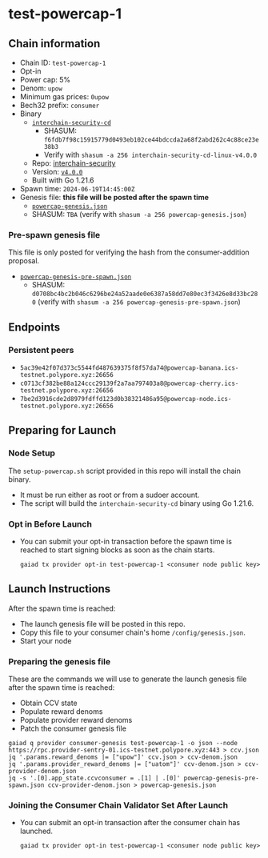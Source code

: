 # test-powercap-1

## Chain information

* Chain ID: `test-powercap-1`
* Opt-in
* Power cap: 5%
* Denom: `upow`
* Minimum gas prices: `0upow`
* Bech32 prefix: `consumer`
* Binary
  * [`interchain-security-cd`](/isle/binaries/interchain-security-cd-linux-v4.0.0)
    * SHASUM: `f6fdb7f98c15915779d0493eb102ce44bdccda2a68f2abd262c4c88ce23e38b3`
    * Verify with `shasum -a 256 interchain-security-cd-linux-v4.0.0`
  * Repo: [interchain-security](https://github.com/cosmos/interchain-security/)
  * Version: [`v4.0.0`](https://github.com/cosmos/interchain-security/releases/tag/v4.0.0)
  * Built with Go 1.21.6
* Spawn time: `2024-06-19T14:45:00Z`
* Genesis file: **this file will be posted after the spawn time**
  * [`powercap-genesis.json`](./powercap-genesis.json)
  * SHASUM: `TBA` (verify with `shasum -a 256 powercap-genesis.json`)

### Pre-spawn genesis file

This file is only posted for verifying the hash from the consumer-addition proposal.
* [`powercap-genesis-pre-spawn.json`](./powercap-genesis-pre-spawn.json)
  * SHASUM: `d0708bc4bc2b046c6296be24a52aade0e6387a58dd7e80ec3f3426e8d33bc280` (verify with `shasum -a 256 powercap-genesis-pre-spawn.json`)

## Endpoints

### Persistent peers

* `5ac39e42f07d373c5544fd487639375f8f57da74@powercap-banana.ics-testnet.polypore.xyz:26656`
* `c0713cf382be88a124ccc29139f2a7aa797403a8@powercap-cherry.ics-testnet.polypore.xyz:26656`
* `7be2d3916cde2d8979fdffd123d0b38321486a95@powercap-node.ics-testnet.polypore.xyz:26656`

## Preparing for Launch

### Node Setup

The `setup-powercap.sh` script provided in this repo will install the chain binary.
* It must be run either as root or from a sudoer account.
* The script will build the `interchain-security-cd` binary using Go 1.21.6.

### Opt in Before Launch

* You can submit your opt-in transaction before the spawn time is reached to start signing blocks as soon as the chain starts.
  ```
  gaiad tx provider opt-in test-powercap-1 <consumer node public key>
  ```

## Launch Instructions

After the spawn time is reached:
  * The launch genesis file will be posted in this repo.
  * Copy this file to your consumer chain's home `/config/genesis.json`.
  * Start your node

### Preparing the genesis file

These are the commands we will use to generate the launch genesis file after the spawn time is reached:

* Obtain CCV state
* Populate reward denoms
* Populate provider reward denoms
* Patch the consumer genesis file
```
gaiad q provider consumer-genesis test-powercap-1 -o json --node https://rpc.provider-sentry-01.ics-testnet.polypore.xyz:443 > ccv.json
jq '.params.reward_denoms |= ["upow"]' ccv.json > ccv-denom.json
jq '.params.provider_reward_denoms |= ["uatom"]' ccv-denom.json > ccv-provider-denom.json
jq -s '.[0].app_state.ccvconsumer = .[1] | .[0]' powercap-genesis-pre-spawn.json ccv-provider-denom.json > powercap-genesis.json
```

### Joining the Consumer Chain Validator Set After Launch

* You can submit an opt-in transaction after the consumer chain has launched.
  ```
  gaiad tx provider opt-in test-powercap-1 <consumer node public key>
  ```
